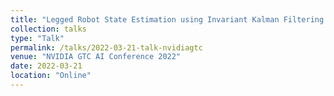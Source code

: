 ```yaml
---
title: "Legged Robot State Estimation using Invariant Kalman Filtering and Learned Contact Events"
collection: talks
type: "Talk"
permalink: /talks/2022-03-21-talk-nvidiagtc
venue: "NVIDIA GTC AI Conference 2022"
date: 2022-03-21
location: "Online"
---
```

